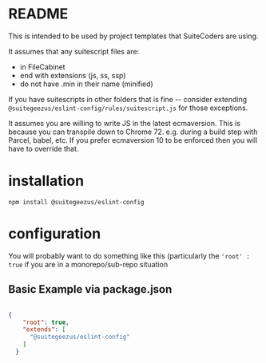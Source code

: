 # README

This is intended to be used by project templates that SuiteCoders are using. 

It assumes that any suitescript files are:
- in FileCabinet
- end with extensions (js, ss, ssp)
- do not have .min in their name (minified)

If you have suitescripts in other folders that is fine -- consider extending 
`@suitegeezus/eslint-config/rules/suitescript.js` for those exceptions.

It assumes you are willing to write JS in the latest ecmaversion.  This is because you can transpile down to Chrome 
72. e.g. during a build step with Parcel, babel, etc. 
If you prefer ecmaversion 10 to be enforced then you will have to override that. 

# installation
`npm install @suitegeezus/eslint-config`

# configuration
You will probably want to do something like this (particularly the `'root' : true` if you are in a monorepo/sub-repo situation

## Basic Example via package.json

```json

{
    "root": true,
    "extends": [
      "@suitegeezus/eslint-config"
    ]
  }
```
